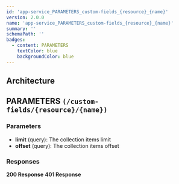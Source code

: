 ```yaml
---
id: 'app-service_PARAMETERS_custom-fields_{resource}_{name}'
version: 2.0.0
name: 'app-service_PARAMETERS_custom-fields_{resource}_{name}'
summary: ''
schemaPath: ''
badges:
  - content: PARAMETERS
    textColor: blue
    backgroundColor: blue
---
```

## Architecture
<NodeGraph />



## PARAMETERS `(/custom-fields/{resource}/{name})`

### Parameters
- **limit** (query): The collection items limit
- **offset** (query): The collection items offset




### Responses
**200 Response**
<SchemaViewer file="response-200.json" maxHeight="500" id="response-200" />
      **401 Response**
<SchemaViewer file="response-401.json" maxHeight="500" id="response-401" />
